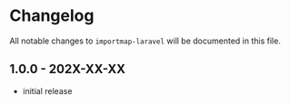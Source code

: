 # Changelog

All notable changes to `importmap-laravel` will be documented in this file.

## 1.0.0 - 202X-XX-XX

- initial release
